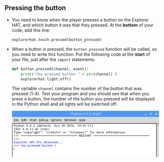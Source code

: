 ## Pressing the button

- You need to know when the player presses a button on the Explorer HAT, and which button it was that they pressed. At the **bottom** of your code, add this line:
    
    ```python
    explorerhat.touch.pressed(button_pressed)
    ```

- When a button is pressed, the `button_pressed` function will be called, so you need to write this function. Put the following code at the **start** of your file, just after the `import` statements:
    
    ```python
    def button_pressed(channel, event):
        print("You pressed button " + str(channel) )
        explorerhat.light.off()
    ```
    
    The variable `channel` contains the number of the button that was pressed (1-4). Test your program and you should see that when you press a button, the number of the button you pressed will be displayed in the Python shell and all lights will be switched off.
    
    ![A message telling you which button was pressed](images/pressed-button.png)
